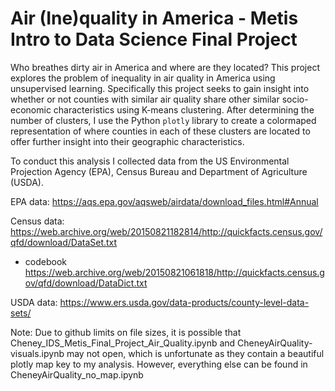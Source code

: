 # Air (Ine)quality in America - Metis Intro to Data Science Final Project

Who breathes dirty air in America and where are they located? This project explores the problem of inequality in air quality in America using unsupervised learning. Specifically this project seeks to gain insight into whether or not counties with similar air quality share other similar socio-economic characteristics using K-means clustering. After determining the number of clusters, I use the Python `plotly` library to create a colormaped representation of where counties in each of these clusters are located to offer further insight into their geographic characteristics. 

To conduct this analysis I collected data from the US Environmental Projection Agency (EPA), Census Bureau and Department of Agriculture (USDA). 

EPA data: https://aqs.epa.gov/aqsweb/airdata/download_files.html#Annual

Census data: https://web.archive.org/web/20150821182814/http://quickfacts.census.gov/qfd/download/DataSet.txt 
- codebook https://web.archive.org/web/20150821061818/http://quickfacts.census.gov/qfd/download/DataDict.txt

USDA data: https://www.ers.usda.gov/data-products/county-level-data-sets/

Note: Due to github limits on file sizes, it is possible that Cheney_IDS_Metis_Final_Project_Air_Quality.ipynb and CheneyAirQuality-visuals.ipynb may not open, which is unfortunate as they contain a beautiful plotly map key to my analysis. However, everything else can be found in CheneyAirQuality_no_map.ipynb
